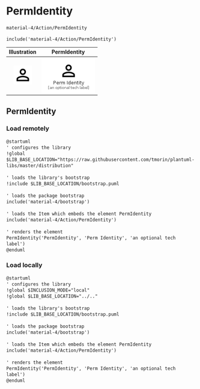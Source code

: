# PermIdentity


```text
material-4/Action/PermIdentity
```

```text
include('material-4/Action/PermIdentity')
```



| Illustration | PermIdentity |
| :---: | :---: |
| ![illustration for Illustration](../../material-4/Action/PermIdentity.png) | ![illustration for PermIdentity](../../material-4/Action/PermIdentity.Local.png) |




## PermIdentity

### Load remotely
```plantuml
@startuml
' configures the library
!global $LIB_BASE_LOCATION="https://raw.githubusercontent.com/tmorin/plantuml-libs/master/distribution"

' loads the library's bootstrap
!include $LIB_BASE_LOCATION/bootstrap.puml

' loads the package bootstrap
include('material-4/bootstrap')

' loads the Item which embeds the element PermIdentity
include('material-4/Action/PermIdentity')

' renders the element
PermIdentity('PermIdentity', 'Perm Identity', 'an optional tech label')
@enduml
```

### Load locally
```plantuml
@startuml
' configures the library
!global $INCLUSION_MODE="local"
!global $LIB_BASE_LOCATION="../.."

' loads the library's bootstrap
!include $LIB_BASE_LOCATION/bootstrap.puml

' loads the package bootstrap
include('material-4/bootstrap')

' loads the Item which embeds the element PermIdentity
include('material-4/Action/PermIdentity')

' renders the element
PermIdentity('PermIdentity', 'Perm Identity', 'an optional tech label')
@enduml
```

